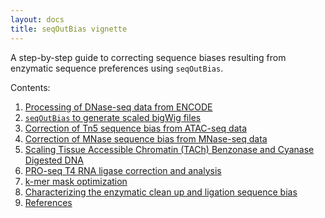 ```yaml
---
layout: docs
title: seqOutBias vignette
---
```


A step-by-step guide to correcting sequence biases resulting from enzymatic sequence preferences
using `seqOutBias`.

Contents:

1. [Processing of DNase-seq data from ENCODE](part1.html)
2. [`seqOutBias` to generate scaled bigWig files](part2.html)
3. [Correction of Tn5 sequence bias from ATAC-seq data](part3.html)
4. [Correction of MNase sequence bias from MNase-seq data](part4.html)
5. [Scaling Tissue Accessible Chromatin (TACh) Benzonase and Cyanase Digested DNA](part5.html)
6. [PRO-seq T4 RNA ligase correction and analysis](part6.html)
7. [k-mer mask optimization](part7.html)
8. [Characterizing the enzymatic clean up and ligation sequence bias](part8.html)
9. [References](refs.html)
